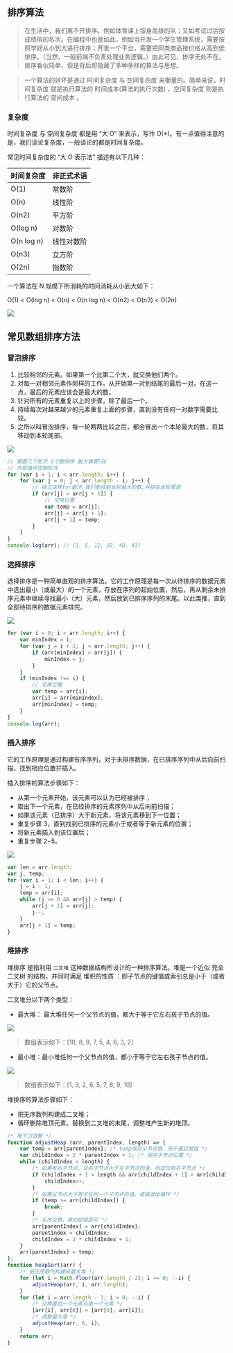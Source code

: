 ## 排序算法

> 在生活中，我们离不开排序。例如体育课上按身高排的队；又如考试过后按成绩排的名次。在编程中也是如此，例如当开发一个学生管理系统，需要按照学好从小到大进行排序；开发一个平台，需要把同类商品按价格从高到低排序。（当然，一般前端不负责处理业务逻辑。）由此可见，排序无处不在。排序看似简单，但是背后却隐藏了多种多样的算法与思想。

> 一个算法的好坏是通过 时间复杂度 与 空间复杂度 来衡量的。简单来说，时间复杂度 就是执行算法的 时间成本(算法的执行次数) ，空间复杂度 则是执行算法的 空间成本 。

### 复杂度

时间复杂度 与 空间复杂度 都是用 “大 O” 来表示，写作 O(\*)。有一点值得注意的是，我们谈论复杂度，一般谈论的都是时间复杂度。

常见时间复杂度的 “大 O 表示法” 描述有以下几种：

| 时间复杂度 | 非正式术语 |
| ---------- | ---------- |
| O(1)       | 常数阶     |
| O(n)       | 线性阶     |
| O(n2)      | 平方阶     |
| O(log n)   | 对数阶     |
| O(n log n) | 线性对数阶 |
| O(n3)      | 立方阶     |
| O(2n)      | 指数阶     |

一个算法在 N 规模下所消耗的时间消耗从小到大如下：

O(1) < O(log n) < O(n) < O(n log n) < O(n2) < O(n3) < O(2n)

![](http://doc.bufanui.com/uploads/js/images/m_b19e707f6eabe84653a1709152894c63_r.png)

## 常见数组排序方法

### 冒泡排序

1. 比较相邻的元素。如果第一个比第二个大，就交换他们两个。
2. 对每一对相邻元素作同样的工作，从开始第一对到结尾的最后一对。在这一点，最后的元素应该会是最大的数。
3. 针对所有的元素重复以上的步骤，除了最后一个。
4. 持续每次对越来越少的元素重复上面的步骤，直到没有任何一对数字需要比较。
5. 之所以叫冒泡排序，每一轮两两比较之后，都会冒出一个本轮最大的数，将其移动到本轮尾部。

![](https://user-gold-cdn.xitu.io/2019/7/2/16bb2880dc1ebaac?imageslim)

```javascript
// 需要几个轮次 6个数排序 最大需要5轮
// 外层循环控制轮次
for (var i = 1; i < arr.length; i++) {
	for (var j = 0; j < arr.length - i; j++) {
		// 经过这样for循环,我们能找到本轮最大的数,并排在本轮尾部
		if (arr[j] > arr[j + 1]) {
			// 交换位置
			var temp = arr[j];
			arr[j] = arr[j + 1];
			arr[j + 1] = temp;
		}
	}
}
console.log(arr); // [1, 5, 12, 32, 40, 41]
```

### 选择排序

选择排序是一种简单直观的排序算法。它的工作原理是每一次从待排序的数据元素中选出最小（或最大）的一个元素，存放在序列的起始位置，然后，再从剩余未排序元素中继续寻找最小（大）元素，然后放到已排序序列的末尾。以此类推，直到全部待排序的数据元素排完。

![](https://user-gold-cdn.xitu.io/2019/7/8/16bcf4425ac4d235?imageslim)

```javascript
for (var i = 0; i < arr.length; i++) {
	var minIndex = i;
	for (var j = i + 1; j < arr.length; j++) {
		if (arr[minIndex] > arr[j]) {
			minIndex = j;
		}
	}
	if (minIndex !== i) {
		// 交换位置
		var temp = arr[i];
		arr[i] = arr[minIndex];
		arr[minIndex] = temp;
	}
}
console.log(arr);
```

### 插入排序

它的工作原理是通过构建有序序列，对于未排序数据，在已排序序列中从后向前扫描，找到相应位置并插入。

插入排序的算法步骤如下：

-   从第一个元素开始，该元素可以认为已经被排序；
-   取出下一个元素，在已经排序的元素序列中从后向前扫描；
-   如果该元素（已排序）大于新元素，将该元素移到下一位置；
-   重复步骤 3，直到找到已排序的元素小于或者等于新元素的位置；
-   将新元素插入到该位置后；
-   重复步骤 2~5。

![](https://user-gold-cdn.xitu.io/2019/7/8/16bcf447e9291320?imageslim)

```javascript
var len = arr.length;
var j, temp;
for (var i = 1; i < len; i++) {
	j = i - 1;
	temp = arr[i];
	while (j >= 0 && arr[j] > temp) {
		arr[j + 1] = arr[j];
		j--;
	}
	arr[j + 1] = temp;
}
```

### 堆排序

堆排序 是指利用 `二叉堆` 这种数据结构所设计的一种排序算法。堆是一个近似 完全二叉树 的结构，并同时满足 堆积的性质 ：即子节点的键值或索引总是小于（或者大于）它的父节点。

二叉堆分以下两个类型：

-   最大堆： 最大堆任何一个父节点的值，都大于等于它左右孩子节点的值。

![](https://user-gold-cdn.xitu.io/2019/7/2/16bb288163c5be34?imageslim)

> 数组表示如下：[10, 8, 9, 7, 5, 4, 6, 3, 2]

-   最小堆：最小堆任何一个父节点的值，都小于等于它左右孩子节点的值。

![](https://user-gold-cdn.xitu.io/2019/7/2/16bb288174479a44?imageslim)

> 数组表示如下：[1, 3, 2, 6, 5, 7, 8, 9, 10]

堆排序的算法步骤如下：

-   把无序数列构建成二叉堆；
-   循环删除堆顶元素，替换到二叉堆的末尾，调整堆产生新的堆顶。

```javascript
/* 堆下沉调整 */
function adjustHeap (arr, parentIndex, length) => {
	var temp = arr[parentIndex]; /* temp保存父节点值，用于最后赋值 */
	var childIndex = 2 * parentIndex + 1; /* 保存子节点位置 */
	while (childIndex < length) {
		/* 如果有右子节点，且右子节点大于左子节点的值，则定位到右子节点 */
		if (childIndex + 1 < length && arr[childIndex + 1] > arr[childIndex]) {
			childIndex++;
		}
		/* 如果父节点大于等于任何一个子节点的值，直接退出循环 */
		if (temp >= arr[childIndex]) {
			break;
		}
		/* 无序交换，单向赋值即可 */
		arr[parentIndex] = arr[childIndex];
		parentIndex = childIndex;
		childIndex = 2 * childIndex + 1;
	}
	arr[parentIndex] = temp;
};
function heapSort(arr) {
	/* 把无序数列构建成最大堆 */
	for (let i = Math.floor(arr.length / 2); i >= 0; --i) {
		adjustHeap(arr, i, arr.length);
	}
	for (let i = arr.length - 1; i > 0; --i) {
		/* 交换最后一个元素与第一个元素 */
		[arr[i], arr[0]] = [arr[0], arr[i]];
		/* 调整最大堆 */
		adjustHeap(arr, 0, i);
	}
	return arr;
}
```